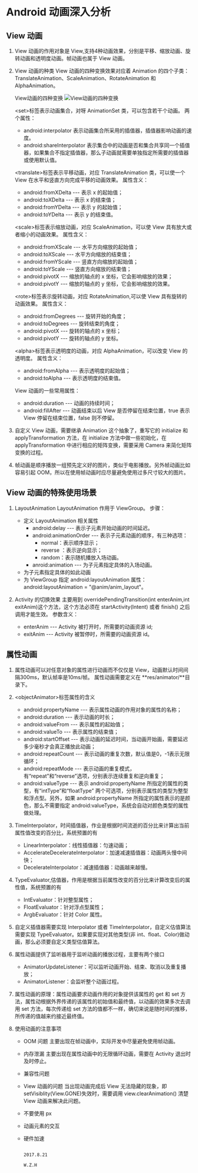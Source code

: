 #  Android 动画深入分析
## View 动画
1. View 动画的作用对象是 View,支持4种动画效果，分别是平移、缩放动画、旋转动画和透明度动画。帧动画也属于 View 动画。
2. View 动画的种类
    View 动画的四种变换效果对应着 Animation 的四个子类：TranslateAnimation、ScaleAnimation、RotateAnimation 和 AlphaAnimation。

    View动画的四种变换
    ![View动画的四种变换](http://o8fk8z4sl.bkt.clouddn.com/View%E5%8A%A8%E7%94%BB%E7%9A%84%E5%9B%9B%E7%A7%8D%E5%8F%98%E6%8D%A2.png)

    <set\>标签表示动画集合，对呀 AnimationSet 类，可以包含若干个动画。
    两个属性：

    - android:interpolator
        表示动画集合所采用的插值器，插值器影响动画的速度。
    - android:shareInterpolator
        表示集合中的动画是否和集合共享同一个插值器，如果集合不指定插值器，那么子动画就需要单独指定所需要的插值器或使用默认值。

    <translate\>标签表示平移动画，对应 TranslateAnimation 类，可以使一个 View 在水平和竖直方向完成平移的动画效果。
    属性含义：

    - android:fromXDelta --- 表示 x 的起始值；
    - android:toXDelta --- 表示 x 的结束值；
    - android:fromYDelta --- 表示 y 的起始值；
    - android:toYDelta --- 表示 y 的结束值。
    
    <scale\>标签表示缩放动画，对应 ScaleAnimation，可以使 View 具有放大或者缩小的动画效果。
    属性含义：

    - android:fromXScale --- 水平方向缩放的起始值；
    - android:toXScale --- 水平方向缩放的结束值；
    - android:fromYScale --- 竖直方向缩放的起始值；
    - android:toYScale --- 竖直方向缩放的结束值；
    - android:pivotX --- 缩放的轴点的 x 坐标，它会影响缩放的效果；
    - android:pivotY --- 缩放的轴点的 y 坐标，它会影响缩放的效果。
    
    <rote\>标签表示旋转动画，对应 RotateAnimation,可以使 View 具有旋转的动画效果。
    属性含义：

    - android:fromDegrees --- 旋转开始的角度；
    - android:toDegrees --- 旋转结束的角度；
    - android:pivotX --- 旋转的轴点的 x 坐标；
    - android:pivotY --- 旋转的轴点的 y 坐标。
    
    <alpha\>标签表示透明度的动画，对应 AlphaAnimation，可以改变 View 的透明度。
    属性含义：

    - android:fromAlpha --- 表示透明度的起始值；
    - android:toAlpha --- 表示透明度的结束值。
    
    View 动画的一些常用属性：

    - android:duration --- 动画的持续时间；
    - android:fillAfter --- 动画结束以后 View 是否停留在结束位置，true 表示 View 停留在结束位置，false 则不停留。

3. 自定义 View 动画，需要继承 Animation 这个抽象了，重写它的 initialize 和 applyTransformation 方法，在 initialize 方法中做一些初始化，在 applyTransformation 中进行相应的矩阵变换，需要采用 Camera 来简化矩阵变换的过程。
4. 帧动画是顺序播放一组预先定义好的图片，类似于电影播放。另外帧动画比如容易引起 OOM，所以在使用帧动画时应尽量避免使用过多尺寸较大的图片。

## View 动画的特殊使用场景
1. LayoutAnimation
    LayoutAnimation 作用于 ViewGroup。
    步骤：
    - 定义 LayoutAnimation
        相关属性
        - android:delay --- 表示子元素开始动画的时间延迟。
        - android:animationOrder --- 表示子元素动画的顺序，有三种选项：
            + normal：表示顺序显示；
            + reverse ：表示逆向显示；
            + random：表示随机播放入场动画。
        - anroid:animation --- 为子元素指定具体的入场动画。
    - 为子元素指定具体的如此动画
    - 为 ViewGroup 指定 android:layoutAnimation 属性：android:layoutAnimation = "@anim/anim_layout"。
2. Activity 的切换效果
    主要用到 overridePendingTransition(int enterAnim,int exitAnim)这个方法，这个方法必须在 startActivity(Intent) 或者 finish() 之后调用才能生效。
    参数含义：

    - enterAnim --- Activity 被打开时，所需要的动画资源 id;
    - exitAnim --- Activity 被暂停时，所需要的动画资源 id。

## 属性动画
1. 属性动画可以对任意对象的属性进行动画而不仅仅是 View，动画默认时间间隔300ms，默认帧率是10ms/帧。
    属性动画需要定义在 **res/animator/**目录下。

2. <objectAnimator\>标签属性的含义
    - android:propertyName --- 表示属性动画的作用对象的属性的名称；
    - android:duration --- 表示动画的时长；
    - android:valueFrom --- 表示属性的起始值；
    - android:valueTo --- 表示属性的结束值；
    - android:startOffset --- 表示动画的延迟时间，当动画开始画，需要延迟多少毫秒才会真正播放此动画；
    - android:repeatCount --- 表示动画的重复次数，默认值是0，-1表示无限循环；
    - android:repeatMode --- 表示动画的重复模式，有“repeat”和“reverse”选项，分别表示连续重复和逆向重复；
    - android:valueType --- 表示 android:propertyName 所指定的属性的类型，有“intType”和“floatType” 两个可选项，分别表示属性的类型为整型和浮点型。另外，如果 android:propertyName 所指定的属性表示的是颜色，那么不需要指定 android:valueType，系统会自动对颜色类型的属性做处理。

3. TimeInterpolator，时间插值器，作业是根据时间流逝的百分比来计算出当前属性值改变的百分比，系统预置的有
    - LinearInterpolator：线性插值器：匀速动画；
    - AccelerateDecelerateInterpolator：加速减速插值器：动画两头慢中间快；
    - DecelerateInterpolator：减速插值器：动画越来越慢。
    
4. TypeEvaluator,估值器，作用是根据当前属性改变的百分比来计算改变后的属性值，系统预置的有
    - IntEvaluator：针对整型属性；
    - FloatEvaluator：针对浮点型属性；
    - ArgbEvaluator：针对 Color 属性。

5. 自定义插值器需要实现 Interpolator 或者 TimeInterpolator，自定义估值算法需要实现 TypeEvaluator。如果要实现对其他类型(非 int、float、Color)做动画，那么必须要自定义类型估值算法。

6. 属性动画提供了监听器用于监听动画的播放过程，主要有两个接口
    - AnimatorUpdateListener：可以监听动画开始、结束、取消以及重复播放；
    - AnimatorListener：会监听整个动画过程。

7. 属性动画的原理：属性动画要求动画作用的对象提供该属性的 get 和 set 方法，属性动根据外界传递的该属性的初始值和最终值，以动画的效果多次去调用 set 方法，每次传递给 set 方法的值都不一样，确切来说是随时间的推移，所传递的值越来约接近最终值。

8. 使用动画的注意事项
    - OOM 问题
        主要出现在帧动画中，实际开发中尽量避免使用帧动画。
    - 内存泄漏
         主要出现在属性动画中的无限循环动画，需要在 Activity 退出时及时停止。
    - 兼容性问题
    - View 动画的问题
        当出现动画完成后 View 无法隐藏的现象，即 setVisiblity(View.GONE)失效时，需要调用 view.clearAnimation() 清楚 View 动画来解决此问题。
    - 不要使用 px
    - 动画元素的交互
    - 硬件加速
                

                                                                      2017.8.21
                                                                        W.Z.H

